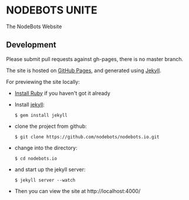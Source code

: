 NODEBOTS UNITE
===



The NodeBots Website

Development
---

Please submit pull requests against gh-pages, there is no master branch.

The site is hosted on [GitHub Pages](https://pages.github.com/), and generated using [Jekyll](http://jekyllrb.com/).

For previewing the site locally:

- [Install Ruby](https://www.ruby-lang.org/en/installation/) if you haven't got it already
- Install [jekyll](http://jekyllrb.com/):

  `$ gem install jekyll`

- clone the project from github:

  `$ git clone https://github.com/nodebots/nodebots.io.git`

- change into the directory:

  `$ cd nodebots.io`

- and start up the jekyll server:

  `$ jekyll server --watch`

- Then you can view the site at http://localhost:4000/
